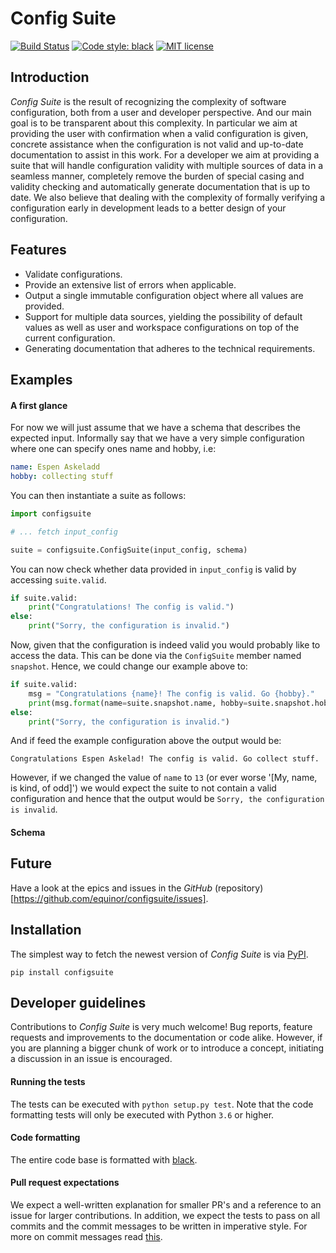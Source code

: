# Config Suite #

[![Build Status](https://travis-ci.org/equinor/configsuite.svg?branch=master)](https://travis-ci.org/equinor/configsuite)
[![Code style: black](https://img.shields.io/badge/code%20style-black-000000.svg)](https://github.com/ambv/black)
[![MIT license](http://img.shields.io/badge/license-MIT-brightgreen.svg)](http://opensource.org/licenses/MIT)

## Introduction ##
_Config Suite_ is the result of recognizing the complexity of software configuration, both from a user and developer perspective. And our main goal is to be transparent about this complexity. In particular we aim at providing the user with confirmation when a valid configuration is given, concrete assistance when the configuration is not valid and up-to-date documentation to assist in this work. For a developer we aim at providing a suite that will handle configuration validity with multiple sources of data in a seamless manner, completely remove the burden of special casing and validity checking and automatically generate documentation that is up to date. We also believe that dealing with the complexity of formally verifying a configuration early in development leads to a better design of your configuration.

## Features ##
- Validate configurations.
- Provide an extensive list of errors when applicable.
- Output a single immutable configuration object where all values are provided.
- Support for multiple data sources, yielding the possibility of default values as well as user and workspace configurations on top of the current configuration.
- Generating documentation that adheres to the technical requirements.

## Examples ##

#### A first glance ####
For now we will just assume that we have a schema that describes the expected
input. Informally say that we have a very simple configuration where one can
specify ones name and hobby, i.e:

```yaml
name: Espen Askeladd
hobby: collecting stuff
```

You can then instantiate a suite as follows:

```python
import configsuite

# ... fetch input_config

suite = configsuite.ConfigSuite(input_config, schema)
```

You can now check whether data provided in `input_config` is valid by accessing
`suite.valid`.

```python
if suite.valid:
    print("Congratulations! The config is valid.")
else:
    print("Sorry, the configuration is invalid.")
```

Now, given that the configuration is indeed valid you would probably like to
access the data. This can be done via the `ConfigSuite` member named
`snapshot`. Hence, we could change our example above to:

```python
if suite.valid:
    msg = "Congratulations {name}! The config is valid. Go {hobby}."
    print(msg.format(name=suite.snapshot.name, hobby=suite.snapshot.hobby))
else:
    print("Sorry, the configuration is invalid.")
```

And if feed the example configuration above the output would be:

```
Congratulations Espen Askelad! The config is valid. Go collect stuff.
```

However, if we changed the value of `name` to `13` (or ever worse '[My, name, is kind, of odd]') we would expect the suite to not contain a valid configuration and hence that the output would be `Sorry, the configuration is invalid`.


#### Schema ####

## Future ##
Have a look at the epics and issues in the _GitHub_ (repository)[https://github.com/equinor/configsuite/issues].

## Installation ##
The simplest way to fetch the newest version of _Config Suite_ is via [PyPI](https://pypi.python.org/pypi/configsuite/).

`pip install configsuite`

## Developer guidelines ##
Contributions to _Config Suite_ is very much welcome! Bug reports, feature requests and improvements to the documentation or code alike. However, if you are planning a bigger chunk of work or to introduce a concept, initiating a discussion in an issue is encouraged.

#### Running the tests ####
The tests can be executed with `python setup.py test`. Note that the code formatting tests will only be executed with Python `3.6` or higher.

#### Code formatting ####
The entire code base is formatted with [black](https://black.readthedocs.io/en/stable/).

#### Pull request expectations ####
We expect a well-written explanation for smaller PR's and a reference to an issue for larger contributions. In addition, we expect the tests to pass on all commits and the commit messages to be written in imperative style. For more on commit messages read [this](https://chris.beams.io/posts/git-commit/).
